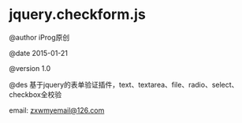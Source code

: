 # jquery.checkform.js

@author   iProg原创

@date     2015-01-21

@version  1.0

@des      基于jquery的表单验证插件，text、textarea、file、radio、select、checkbox全校验

email:    zxwmyemail@126.com
